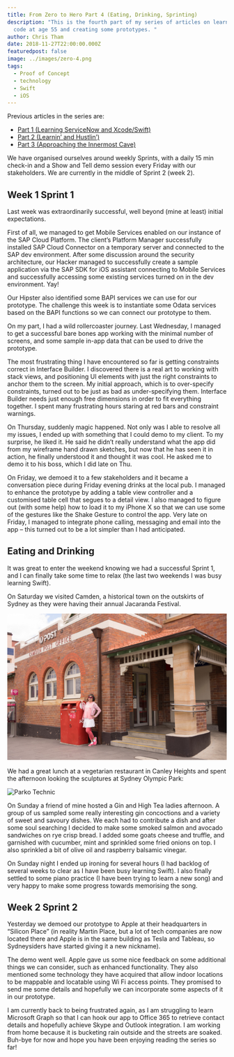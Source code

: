```yaml
---
title: From Zero to Hero Part 4 (Eating, Drinking, Sprinting)
description: "This is the fourth part of my series of articles on learning to
  code at age 55 and creating some prototypes. "
author: Chris Tham
date: 2018-11-27T22:00:00.000Z
featuredpost: false
image: ../images/zero-4.png
tags:
  - Proof of Concept
  - technology
  - Swift
  - iOS
---
```


Previous articles in the series are:

- [Part 1 (Learning ServiceNow and Xcode/Swift)](/blog/2018-11-01-from-zero-to-hero-hopefully-–-part-1-learning-servicenow-and-xcode-swift/)
- [Part 2 (Learnin’ and Hustlin’)](/blog/2018-11-08-from-zero-to-hero-hopefully-–-part-2-learnin’%E2%80%8B-and-hustlin’%E2%80%8B/)
- [Part 3 (Approaching the Innermost Cave)](/blog/2018-11-21-from-zero-to-hero-hopefully-–-part-3-approach-to-the-inmost-cave/)

We have organised ourselves around weekly Sprints, with a daily 15 min check-in and a Show and Tell demo session every Friday with our stakeholders. We are currently in the middle of Sprint 2 (week 2).

## Week 1 Sprint 1

Last week was extraordinarily successful, well beyond (mine at least) initial expectations.

First of all, we managed to get Mobile Services enabled on our instance of the SAP Cloud Platform. The client’s Platform Manager successfully installed SAP Cloud Connector on a temporary server and connected to the SAP dev environment. After some discussion around the security architecture, our Hacker managed to successfully create a sample application via the SAP SDK for iOS assistant connecting to Mobile Services and successfully accessing some existing services turned on in the dev environment. Yay!

Our Hipster also identified some BAPI services we can use for our prototype. The challenge this week is to instantiate some Odata services based on the BAPI functions so we can connect our prototype to them.

On my part, I had a wild rollercoaster journey. Last Wednesday, I managed to get a successful bare bones app working with the minimal number of screens, and some sample in-app data that can be used to drive the prototype.

The most frustrating thing I have encountered so far is getting constraints correct in Interface Builder. I discovered there is a real art to working with stack views, and positioning UI elements with just the right constraints to anchor them to the screen. My initial approach, which is to over-specify constraints, turned out to be just as bad as under-specifying them. Interface Builder needs just enough free dimensions in order to fit everything together. I spent many frustrating hours staring at red bars and constraint warnings.

On Thursday, suddenly magic happened. Not only was I able to resolve all my issues, I ended up with something that I could demo to my client. To my surprise, he liked it. He said he didn’t really understand what the app did from my wireframe hand drawn sketches, but now that he has seen it in action, he finally understood it and thought it was cool. He asked me to demo it to his boss, which I did late on Thu.

On Friday, we demoed it to a few stakeholders and it became a conversation piece during Friday evening drinks at the local pub. I managed to enhance the prototype by adding a table view controller and a customised table cell that segues to a detail view. I also managed to figure out (with some help) how to load it to my iPhone X so that we can use some of the gestures like the Shake Gesture to control the app. Very late on Friday, I managed to integrate phone calling, messaging and email into the app – this turned out to be a lot simpler than I had anticipated.

## Eating and Drinking

It was great to enter the weekend knowing we had a successful Sprint 1, and I can finally take some time to relax (the last two weekends I was busy learning Swift).

On Saturday we visited Camden, a historical town on the outskirts of Sydney as they were having their annual Jacaranda Festival.

![Camden Post Office](../images/zero-4a.png "Camden Post Office")

We had a great lunch at a vegetarian restaurant in Canley Heights and spent the afternoon looking the sculptures at Sydney Olympic Park:

![Parko Technic](../images/zero-4b.png "Parko Technic")

On Sunday a friend of mine hosted a Gin and High Tea ladies afternoon. A group of us sampled some really interesting gin concoctions and a variety of sweet and savoury dishes. We each had to contribute a dish and after some soul searching I decided to make some smoked salmon and avocado sandwiches on rye crisp bread. I added some goats cheese and truffle, and garnished with cucumber, mint and sprinkled some fried onions on top. I also sprinkled a bit of olive oil and raspberry balsamic vinegar.

On Sunday night I ended up ironing for several hours (I had backlog of several weeks to clear as I have been busy learning Swift). I also finally settled to some piano practice (I have been trying to learn a new song) and very happy to make some progress towards memorising the song.

## Week 2 Sprint 2

Yesterday we demoed our prototype to Apple at their headquarters in “Silicon Place” (in reality Martin Place, but a lot of tech companies are now located there and Apple is in the same building as Tesla and Tableau, so Sydneysiders have started giving it a new nickname).

The demo went well. Apple gave us some nice feedback on some additional things we can consider, such as enhanced functionality. They also mentioned some technology they have acquired that allow indoor locations to be mappable and locatable using Wi Fi access points. They promised to send me some details and hopefully we can incorporate some aspects of it in our prototype.

I am currently back to being frustrated again, as I am struggling to learn Microsoft Graph so that I can hook our app to Office 365 to retrieve contact details and hopefully achieve Skype and Outlook integration. I am working from home because it is bucketing rain outside and the streets are soaked. Buh-bye for now and hope you have been enjoying reading the series so far!
